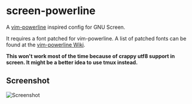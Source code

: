 screen-powerline
================

A [vim-powerline](https://github.com/Lokaltog/vim-powerline) inspired config for GNU Screen.

It requires a font patched for vim-powerline. A list of patched fonts can be found at the
[vim-powerline Wiki](https://github.com/Lokaltog/vim-powerline/wiki/Patched-fonts).

**This won't work most of the time because of crappy utf8 support in screen.
It might be a better idea to use tmux instead.**

Screenshot
----------

![Screenshot](http://bseibold.github.com/screen-powerline/images/screenshot.png)
